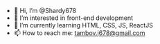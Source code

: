 - 👋 Hi, I’m @Shardy678
- 👀 I’m interested in front-end development
- 🌱 I’m currently learning HTML, CSS, JS, ReactJS
- 📫 How to reach me: tambov.j678@gmail.com

<!---
Shardy678/Shardy678 is a ✨ special ✨ repository because its `README.md` (this file) appears on your GitHub profile.
You can click the Preview link to take a look at your changes.
--->
